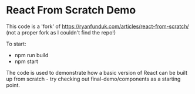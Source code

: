 # React From Scratch Demo

This code is a 'fork' of https://ryanfunduk.com/articles/react-from-scratch/ (not a proper fork as I couldn't find the repo!)

To start:

- npm run build
- npm start

The code is used to demonstrate how a basic version of React can be built up from scratch - try checking out final-demo/components as a starting point.
